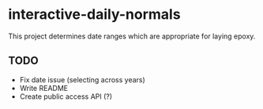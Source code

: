 # interactive-daily-normals
This project determines date ranges which are appropriate for laying epoxy.

## TODO
* Fix date issue (selecting across years)
* Write README
* Create public access API (?)
